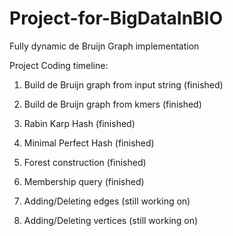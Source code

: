 # Project-for-BigDataInBIO
Fully dynamic de Bruijn Graph implementation

Project Coding timeline:

1. Build de Bruijn graph from input string (finished)

2. Build de Bruijn graph from kmers (finished)

3. Rabin Karp Hash (finished)

4. Minimal Perfect Hash (finished)

5. Forest construction (finished)

6. Membership query (finished)

7. Adding/Deleting edges (still working on)

8. Adding/Deleting vertices (still working on)

